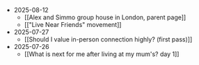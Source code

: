 - 2025-08-12
	- [[Alex and Simmo group house in London, parent page]]
	- [["Live Near Friends" movement]]
- 2025-07-27
	- [[Should I value in-person connection highly? (first pass)]]
- 2025-07-26
	- [[What is next for me after living at my mum's? day 1]]
